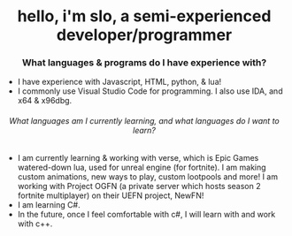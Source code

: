 <h1 align="center">hello, i'm slo, a semi-experienced developer/programmer</h1>

<h3 align="center">What languages & programs do I have experience with?</h3>
  
  - I have experience with Javascript, HTML, python, & lua!
  - I commonly use Visual Studio Code for programming. I also use IDA, and x64 & x96dbg.

<h6 align="center">What languages am I currently learning, and what languages do I want to learn?</h6>
  
  - I am currently learning & working with verse, which is Epic Games watered-down lua, used for unreal engine (for fortnite). I am making custom animations, new ways to play, custom lootpools and more! I am working with Project OGFN (a private server which hosts season 2 fortnite multiplayer) on their UEFN project, NewFN!
  - I am learning C#.
  - In the future, once I feel comfortable with c#, I will learn with and work with c++. 
